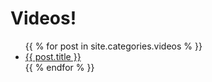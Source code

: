 # Videos!

<ul>
{{ % for post in site.categories.videos % }}
<li><a href="/thecodersite/videos{{ post.url }}" title="{{ post.date }}">{{ post.title }}</a></li>
{{ % endfor % }}
</ul>
